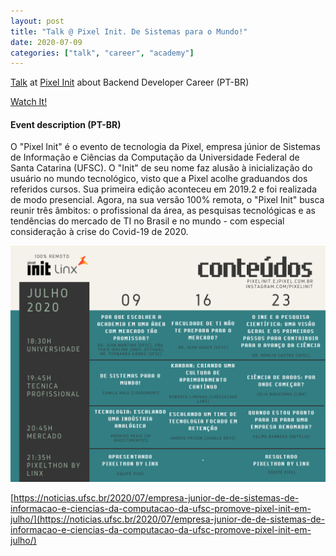 ```yaml
---
layout: post
title: "Talk @ Pixel Init. De Sistemas para o Mundo!"
date: 2020-07-09
categories: ["talk", "career", "academy"]
---
```


[Talk](pixelinit.ejpixel.com.br) at [Pixel Init](pixelinit.ejpixel.com.br) about Backend Developer Career (PT-BR)

[Watch It!][youtube-video]

#### Event description (PT-BR)

O "Pixel Init" é o evento de tecnologia da Pixel, empresa júnior de Sistemas de Informação e Ciências da Computação da Universidade Federal de Santa Catarina (UFSC). O "Init" de seu nome faz alusão à inicialização do usuário no mundo tecnológico, visto que a Pixel acolhe graduandos dos referidos cursos. Sua primeira edição aconteceu em 2019.2 e foi realizada de modo presencial. Agora, na sua versão 100% remota, o "Pixel Init" busca reunir três âmbitos: o profissional da área, as pesquisas tecnológicas e as tendências do mercado de TI no Brasil e no mundo - com especial consideração à crise do Covid-19 de 2020.

![Pixel Init Schedule](/assets/images/pixel_init.png)

[https://noticias.ufsc.br/2020/07/empresa-junior-de-de-sistemas-de-informacao-e-ciencias-da-computacao-da-ufsc-promove-pixel-init-em-julho/](https://noticias.ufsc.br/2020/07/empresa-junior-de-de-sistemas-de-informacao-e-ciencias-da-computacao-da-ufsc-promove-pixel-init-em-julho/)

[youtube-video]: https://www.youtube.com/watch?v=eCRcSBaka0s&t=6255s
